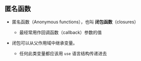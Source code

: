 ## 匿名函数
* 匿名函数（Anonymous functions），也叫 **闭包函数**（closures）
    * 最经常用作回调函数（callback）参数的值

* 闭包可以从父作用域中继承变量。
    * 任何此类变量都应该用 `use` 语言结构传递进去
